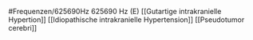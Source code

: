 #Frequenzen/625690Hz
625690 Hz (E)
[[Gutartige intrakranielle Hypertion]]
[[Idiopathische intrakranielle Hypertension]]
[[Pseudotumor cerebri]]